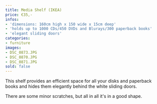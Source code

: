```yaml
---
title: Media Shelf (IKEA)
price: €35,-
infos:
- 'dimensions: 160cm high x 150 wide x 15cm deep'
- 'holds up to 1000 CDs/450 DVDs and Blurays/300 paperback books'
- 'elegant sliding doors'
categories:
- furniture
images:
- DSC_0873.JPG
- DSC_0870.JPG
- DSC_0871.JPG
sold: false
---
```


This shelf provides an efficient space for all your disks and paperback books and hides them elegantly behind the white sliding doors.

There are some minor scratches, but all in all it's in a good shape.
